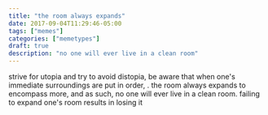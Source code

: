 ```yaml
---
title: "the room always expands"
date: 2017-09-04T11:29:46-05:00
tags: ["memes"]
categories: ["memetypes"]
draft: true
description: "no one will ever live in a clean room"
---
```


<p>strive for utopia and try to avoid distopia, be aware that when one's immediate surroundings are put in order, . the room always expands to encompass more, and as such, no one will ever live in a clean room. failing to expand one's room results in losing it</p>
